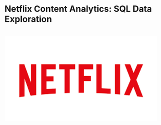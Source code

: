 # Netflix Content Analytics: SQL Data Exploration
<h1 align="center">
  <img src="https://github.com/Injamam001/sql_project_netflix/blob/main/logo.png" width="500" />
</h1>




